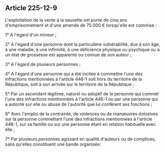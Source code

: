 Article 225-12-9
----
L'exploitation de la vente à la sauvette est punie de cinq ans d'emprisonnement
et d'une amende de 75 000 € lorsqu'elle est commise :

1° A l'égard d'un mineur ;

2° A l'égard d'une personne dont la particulière vulnérabilité, due à son âge, à
une maladie, à une infirmité, à une déficience physique ou psychique ou à un
état de grossesse est apparente ou connue de son auteur ;

3° A l'égard de plusieurs personnes ;

4° A l'égard d'une personne qui a été incitée à commettre l'une des infractions
mentionnées à l'article 446-1 soit hors du territoire de la République, soit à
son arrivée sur le territoire de la République ;

5° Par un ascendant légitime, naturel ou adoptif de la personne qui commet l'une
des infractions mentionnées à l'article 446-1 ou par une personne qui a autorité
sur elle ou abuse de l'autorité que lui confèrent ses fonctions ;

6° Avec l'emploi de la contrainte, de violences ou de manœuvres dolosives sur la
personne commettant l'une des infractions mentionnées à l'article 446-1, sur sa
famille ou sur une personne étant en relation habituelle avec elle ;

7° Par plusieurs personnes agissant en qualité d'auteurs ou de complices, sans
qu'elles constituent une bande organisée.
